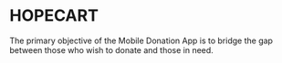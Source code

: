 # HOPECART
The primary objective of the Mobile Donation App is to bridge the gap between those who wish to donate and those in need. 
